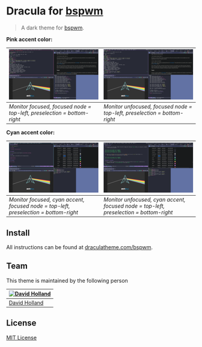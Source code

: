 # Dracula for [bspwm](https://github.com/baskerville/bspwm)

> A dark theme for [bspwm](https://github.com/baskerville/bspwm).

**Pink accent color:**

![Screenshot](./screenshot.png "Monitor focused - Pink focus") | ![Screenshot unfocused monitor](./screenshot_unfocused_monitor.png "Monitor unfocused - Pink focus")
--- | ---
_Monitor focused, focused node = top-left, preselection = bottom-right_ | _Monitor unfocused, focused node = top-left, preselection = bottom-right_

**Cyan accent color:**

![Screenshot cyan](./screenshot_cyan.png "Monitor focused - Cyan focus") | ![Screenshot cyan unfocused monitor](./screenshot_cyan_unfocused_monitor.png "Monitor unfocused - Cyan focus")
--- | ---
_Monitor focused, cyan accent, focused node = top-left, preselection = bottom-right_ | _Monitor unfocused, cyan accent, focused node = top-left, preselection = bottom-right_

## Install

All instructions can be found at [draculatheme.com/bspwm](https://draculatheme.com/bspwm).

## Team

This theme is maintained by the following person

[![David Holland](https://avatars1.githubusercontent.com/u/15948716?s=460&v=4)](https://github.com/dustvoice) |
--- |
[David Holland](https://github.com/nesl247) |

## License

[MIT License](./LICENSE)

